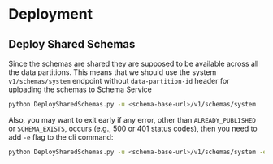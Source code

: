 # Deployment

## Deploy Shared Schemas

Since the schemas are shared they are supposed to be available across all the data partitions. This means that we should use the system `v1/schemas/system` endpoint without `data-partition-id` header for uploading the schemas to Schema Service

```bash
python DeploySharedSchemas.py -u <schema-base-url>/v1/schemas/system
```

Also, you may want to exit early if any error, other than `ALREADY_PUBLISHED` or `SCHEMA_EXISTS`, occurs (e.g., 500 or 401 status codes), then you need to add `-e` flag to the cli command:

```bash
python DeploySharedSchemas.py -u <schema-base-url>/v1/schemas/system -e
```
